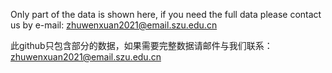 Only part of the data is shown here, if you need the full data please contact us by e-mail: zhuwenxuan2021@email.szu.edu.cn

此github只包含部分的数据，如果需要完整数据请邮件与我们联系：zhuwenxuan2021@email.szu.edu.cn

